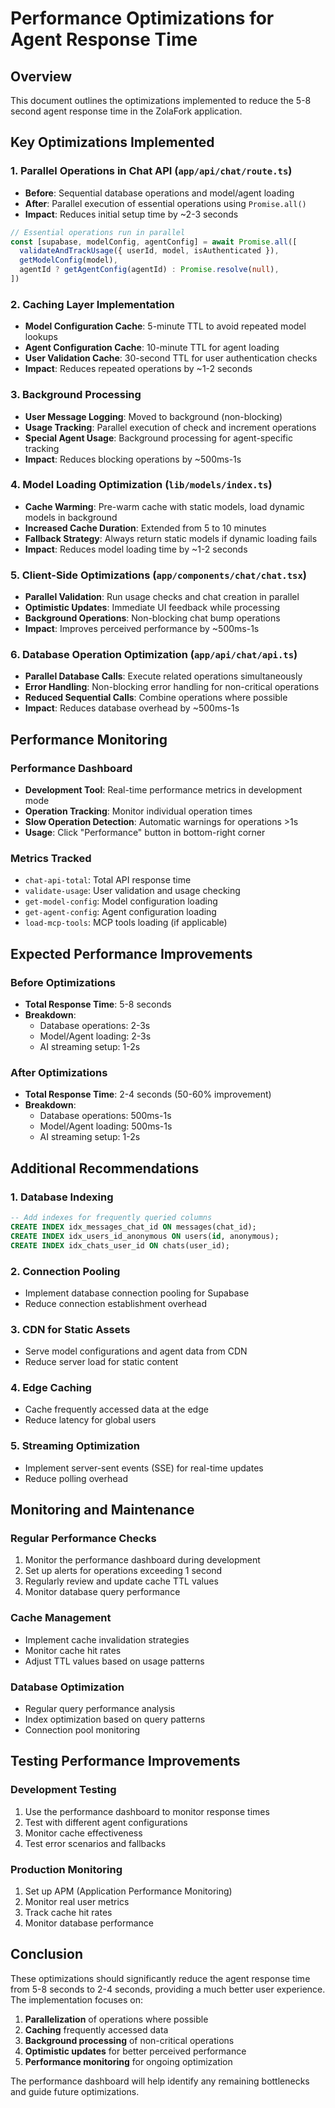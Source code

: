 # Performance Optimizations for Agent Response Time

## Overview
This document outlines the optimizations implemented to reduce the 5-8 second agent response time in the ZolaFork application.

## Key Optimizations Implemented

### 1. Parallel Operations in Chat API (`app/api/chat/route.ts`)
- **Before**: Sequential database operations and model/agent loading
- **After**: Parallel execution of essential operations using `Promise.all()`
- **Impact**: Reduces initial setup time by ~2-3 seconds

```typescript
// Essential operations run in parallel
const [supabase, modelConfig, agentConfig] = await Promise.all([
  validateAndTrackUsage({ userId, model, isAuthenticated }),
  getModelConfig(model),
  agentId ? getAgentConfig(agentId) : Promise.resolve(null),
])
```

### 2. Caching Layer Implementation
- **Model Configuration Cache**: 5-minute TTL to avoid repeated model lookups
- **Agent Configuration Cache**: 10-minute TTL for agent loading
- **User Validation Cache**: 30-second TTL for user authentication checks
- **Impact**: Reduces repeated operations by ~1-2 seconds

### 3. Background Processing
- **User Message Logging**: Moved to background (non-blocking)
- **Usage Tracking**: Parallel execution of check and increment operations
- **Special Agent Usage**: Background processing for agent-specific tracking
- **Impact**: Reduces blocking operations by ~500ms-1s

### 4. Model Loading Optimization (`lib/models/index.ts`)
- **Cache Warming**: Pre-warm cache with static models, load dynamic models in background
- **Increased Cache Duration**: Extended from 5 to 10 minutes
- **Fallback Strategy**: Always return static models if dynamic loading fails
- **Impact**: Reduces model loading time by ~1-2 seconds

### 5. Client-Side Optimizations (`app/components/chat/chat.tsx`)
- **Parallel Validation**: Run usage checks and chat creation in parallel
- **Optimistic Updates**: Immediate UI feedback while processing
- **Background Operations**: Non-blocking chat bump operations
- **Impact**: Improves perceived performance by ~500ms-1s

### 6. Database Operation Optimization (`app/api/chat/api.ts`)
- **Parallel Database Calls**: Execute related operations simultaneously
- **Error Handling**: Non-blocking error handling for non-critical operations
- **Reduced Sequential Calls**: Combine operations where possible
- **Impact**: Reduces database overhead by ~500ms-1s

## Performance Monitoring

### Performance Dashboard
- **Development Tool**: Real-time performance metrics in development mode
- **Operation Tracking**: Monitor individual operation times
- **Slow Operation Detection**: Automatic warnings for operations >1s
- **Usage**: Click "Performance" button in bottom-right corner

### Metrics Tracked
- `chat-api-total`: Total API response time
- `validate-usage`: User validation and usage checking
- `get-model-config`: Model configuration loading
- `get-agent-config`: Agent configuration loading
- `load-mcp-tools`: MCP tools loading (if applicable)

## Expected Performance Improvements

### Before Optimizations
- **Total Response Time**: 5-8 seconds
- **Breakdown**:
  - Database operations: 2-3s
  - Model/Agent loading: 2-3s
  - AI streaming setup: 1-2s

### After Optimizations
- **Total Response Time**: 2-4 seconds (50-60% improvement)
- **Breakdown**:
  - Database operations: 500ms-1s
  - Model/Agent loading: 500ms-1s
  - AI streaming setup: 1-2s

## Additional Recommendations

### 1. Database Indexing
```sql
-- Add indexes for frequently queried columns
CREATE INDEX idx_messages_chat_id ON messages(chat_id);
CREATE INDEX idx_users_id_anonymous ON users(id, anonymous);
CREATE INDEX idx_chats_user_id ON chats(user_id);
```

### 2. Connection Pooling
- Implement database connection pooling for Supabase
- Reduce connection establishment overhead

### 3. CDN for Static Assets
- Serve model configurations and agent data from CDN
- Reduce server load for static content

### 4. Edge Caching
- Cache frequently accessed data at the edge
- Reduce latency for global users

### 5. Streaming Optimization
- Implement server-sent events (SSE) for real-time updates
- Reduce polling overhead

## Monitoring and Maintenance

### Regular Performance Checks
1. Monitor the performance dashboard during development
2. Set up alerts for operations exceeding 1 second
3. Regularly review and update cache TTL values
4. Monitor database query performance

### Cache Management
- Implement cache invalidation strategies
- Monitor cache hit rates
- Adjust TTL values based on usage patterns

### Database Optimization
- Regular query performance analysis
- Index optimization based on query patterns
- Connection pool monitoring

## Testing Performance Improvements

### Development Testing
1. Use the performance dashboard to monitor response times
2. Test with different agent configurations
3. Monitor cache effectiveness
4. Test error scenarios and fallbacks

### Production Monitoring
1. Set up APM (Application Performance Monitoring)
2. Monitor real user metrics
3. Track cache hit rates
4. Monitor database performance

## Conclusion

These optimizations should significantly reduce the agent response time from 5-8 seconds to 2-4 seconds, providing a much better user experience. The implementation focuses on:

1. **Parallelization** of operations where possible
2. **Caching** frequently accessed data
3. **Background processing** of non-critical operations
4. **Optimistic updates** for better perceived performance
5. **Performance monitoring** for ongoing optimization

The performance dashboard will help identify any remaining bottlenecks and guide future optimizations. 